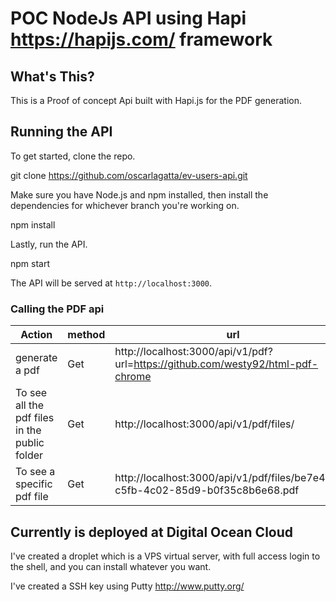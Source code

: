 # POC NodeJs API using Hapi https://hapijs.com/ framework 

## What's This?

This is a Proof of concept Api built with Hapi.js for the PDF generation. 

## Running the API

To get started, clone the repo.

git clone https://github.com/oscarlagatta/ev-users-api.git

Make sure you have Node.js and npm installed, then install the dependencies for whichever branch you're working on.

npm install

Lastly, run the API.

npm start

The API will be served at `http://localhost:3000`.


### Calling the PDF api

|Action | method     | url       |
|---- | ------------ | ------------|
|generate a pdf    | Get      | http://localhost:3000/api/v1/pdf?url=https://github.com/westy92/html-pdf-chrome  |
| To see all the pdf files in the public folder   | Get  | http://localhost:3000/api/v1/pdf/files/ |
|To see a specific pdf file   | Get        | http://localhost:3000/api/v1/pdf/files/be7e4509-c5fb-4c02-85d9-b0f35c8b6e68.pdf |

## Currently is deployed at Digital Ocean Cloud

I've created a droplet which is a VPS virtual server, with full access login to the shell, and you can install whatever you want.

I've created a SSH key using Putty http://www.putty.org/ 


